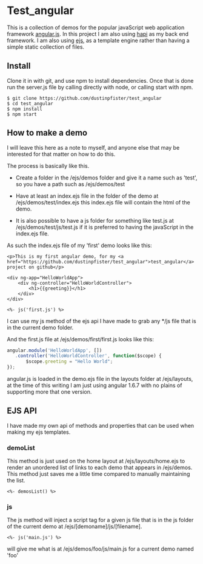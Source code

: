 # Test_angular

This is a collection of demos for the popular javaScript web application framework [angular.js](https://angularjs.org/). In this project I am also using [hapi](https://hapijs.com/) as my back end framework. I am also using [ejs](https://www.npmjs.com/package/ejs), as a template engine rather than having a simple static collection of files.

## Install

Clone it in with git, and use npm to install dependencies. Once that is done run the server.js file by calling directly with node, or calling start with npm.

```
$ git clone https://github.com/dustinpfister/test_angular
$ cd test_angular
$ npm install
$ npm start
```

## How to make a demo

I will leave this here as a note to myself, and anyone else that may be interested for that matter on how to do this. 

The process is basically like this.

* Create a folder in the /ejs/demos folder and give it a name such as 'test', so you have a path such as /ejs/demos/test

* Have at least an index.ejs file in the folder of the demo at /ejs/demos/test/index.ejs this index.ejs file will contain the html of the demo.

* It is also possible to have a js folder for something like test.js at /ejs/demos/test/js/test.js if it is preferred to having the javaScript in the index.ejs file.

As such the index.ejs file of my 'first' demo looks like this:

```ejs
<p>This is my first angular demo, for my <a href="https://github.com/dustinpfister/test_angular">test_angular</a> project on github</p>
 
<div ng-app="HelloWorldApp">
    <div ng-controller="HelloWorldController">
        <h1>{{greeting}}</h1>
    </div>
</div>
 
<%- js('first.js') %>
```

I can use my js method of the ejs api I have made to grab any */js file that is in the current demo folder.

And the first.js file at /ejs/demos/first/first.js looks like this:

```js
angular.module('HelloWorldApp', [])
   .controller('HelloWorldController', function($scope) {
       $scope.greeting = "Hello World";
});
```

angular.js is loaded in the demo.ejs file in the layouts folder at /ejs/layouts, at the time of this writing I am just using angular 1.6.7 with no plains of supporting more that one version.

## EJS API

I have made my own api of methods and properties that can be used when making my ejs templates.

### demoList

This method is just used on the home layout at /ejs/layouts/home.ejs to render an unordered list of links to each demo that appears in /ejs/demos. This method just saves me a little time compared to manually maintaining the list.

```ejs
<%- demosList() %>
```

### js

The js method will inject a script tag for a given js file that is in the js folder of the current demo at /ejs/[demoname]/js/[filename].

```ejs
<%- js('main.js') %>
```

will give me what is at /ejs/demos/foo/js/main.js for a current demo named 'foo'